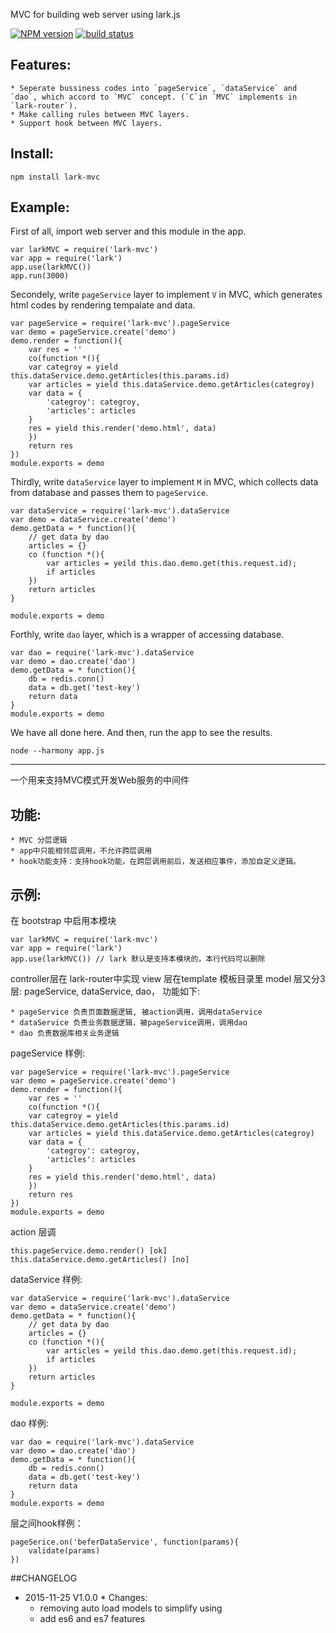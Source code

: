 MVC for building web server using lark.js

  [![NPM version][npm-image]][npm-url]
  [![build status][travis-image]][travis-url]

## Features:

    * Seperate bussiness codes into `pageService`, `dataService` and `dao`, which accord to `MVC` concept. (`C`in `MVC` implements in `lark-router`).
    * Make calling rules between MVC layers.
    * Support hook between MVC layers.

## Install:

```
npm install lark-mvc
```

## Example:

First of all, import web server and this module in the app. 

```
var larkMVC = require('lark-mvc')
var app = require('lark')
app.use(larkMVC()) 
app.run(3000)
```

Secondely, write `pageService` layer to implement `V` in MVC, which generates html codes by rendering tempalate and data.

```
var pageService = require('lark-mvc').pageService
var demo = pageService.create('demo')
demo.render = function(){
    var res = ''
    co(function *(){
    var categroy = yield this.dataService.demo.getArticles(this.params.id)
    var articles = yield this.dataService.demo.getArticles(categroy)
    var data = {
        'categroy': categroy,
        'articles': articles
    }
    res = yield this.render('demo.html', data)
    })
    return res
})
module.exports = demo
```

Thirdly, write `dataService` layer to implement `M` in MVC, which collects data from database and passes them to `pageService`.

```
var dataService = require('lark-mvc').dataService
var demo = dataService.create('demo')
demo.getData = * function(){
    // get data by dao
    articles = {}
    co (function *(){
        var articles = yeild this.dao.demo.get(this.request.id);
        if articles
    })
    return articles
}

module.exports = demo
```

Forthly, write `dao` layer, which is a wrapper of accessing database.

```
var dao = require('lark-mvc').dataService
var demo = dao.create('dao')
demo.getData = * function(){
    db = redis.conn()
    data = db.get('test-key')
    return data
}
module.exports = demo
```

We have all done here. And then, run the app to see the results.

```
node --harmony app.js
```

<hr>

一个用来支持MVC模式开发Web服务的中间件

## 功能:

    * MVC 分层逻辑
    * app中只能相邻层调用，不允许跨层调用
    * hook功能支持：支持hook功能，在跨层调用前后，发送相应事件，添加自定义逻辑。

## 示例:

在 bootstrap 中启用本模块

```
var larkMVC = require('lark-mvc')
var app = require('lark')
app.use(larkMVC()) // lark 默认是支持本模块的，本行代码可以删除
```

controller层在 lark-router中实现
view 层在template 模板目录里
model 层又分3层: pageService, dataService, dao， 功能如下:

    * pageService 负责页面数据逻辑, 被action调用，调用dataService
    * dataService 负责业务数据逻辑，被pageService调用，调用dao
    * dao 负责数据库相关业务逻辑

pageService 样例:

```
var pageService = require('lark-mvc').pageService
var demo = pageService.create('demo')
demo.render = function(){
    var res = ''
    co(function *(){
    var categroy = yield this.dataService.demo.getArticles(this.params.id)
    var articles = yield this.dataService.demo.getArticles(categroy)
    var data = {
        'categroy': categroy,
        'articles': articles
    }
    res = yield this.render('demo.html', data)
    })
    return res
})
module.exports = demo
```

action 层调

```
this.pageService.demo.render() [ok]
this.dataService.demo.getArticles() [no]
```

dataService 样例:

```
var dataService = require('lark-mvc').dataService
var demo = dataService.create('demo')
demo.getData = * function(){
    // get data by dao
    articles = {}
    co (function *(){
        var articles = yeild this.dao.demo.get(this.request.id);
        if articles
    })
    return articles
}

module.exports = demo
```

dao 样例:

```
var dao = require('lark-mvc').dataService
var demo = dao.create('dao')
demo.getData = * function(){
    db = redis.conn()
    data = db.get('test-key')
    return data
}
module.exports = demo
```

层之间hook样例：

```
pageSerice.on('beferDataService', function(params){
    validate(params)
})
```

##CHANGELOG

* 2015-11-25 V1.0.0 * 
Changes:
	* removing auto load models to simplify using
	* add es6 and es7 features


[npm-image]: https://img.shields.io/npm/v/lark-mvc.svg?style=flat-square
[npm-url]: https://npmjs.org/package/lark-mvc

[travis-image]: https://img.shields.io/travis/larkjs/lark-mvc/master.svg?style=flat-square
[travis-url]: https://travis-ci.org/larkjs/lark-mvc
